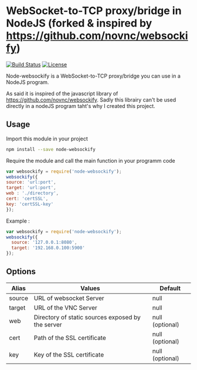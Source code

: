 # WebSocket-to-TCP proxy/bridge in NodeJS (forked & inspired by https://github.com/novnc/websockify)
[![Build Status](https://travis-ci.org/maximegris/node-websockify.svg?branch=master)](https://travis-ci.org/maximegris/node-websockify) 
[![License](https://img.shields.io/badge/license-LGPL3-blue.svg?style=flat)](https://github.com/maximegris/node-websockify/blob/master/LICENSE.md)


Node-websockify is a WebSocket-to-TCP proxy/bridge you can use in a NodeJS program. 

As said it is inspired of the javascript library of https://github.com/novnc/websockify. Sadly this librairy can't be used directly in a nodeJS program taht's why I created this project.

## Usage ##

Import this module in your project

```bash
npm install --save node-websockify
```

Require the module and call the main function in your programm code

```javascript
var websockify = require('node-websockify');
websockify({
source: 'url:port',
target: 'url:port',
web : './directory',
cert: 'certSSL',
key: 'certSSL-key'
});
```

Example :

```javascript
var websockify = require('node-websockify');
websockify({
  source: '127.0.0.1:8080',
  target: '192.168.0.100:5900'
});
```

## Options ##

| Alias  | Values  | Default  |
|---|---|---|
| source | URL of websocket Server | null |
| target | URL of the VNC Server  | null  |
| web | Directory of static sources exposed by the server | null  (optional) |
| cert | Path of the SSL certificate | null (optional) |
| key | Key of the SSL certificate | null (optional) |

